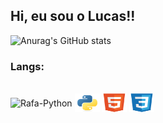 ## Hi, eu sou o Lucas!!


![Anurag's GitHub stats](https://github-readme-stats.vercel.app/api?username=luucM&show_icons=true&theme=tokyonight)

<h3>Langs:</h3>
<div style="display: inline_block"><br>
           
 <img align="center" alt="Rafa-Python" height="30" width="40" src="https://raw.githubusercontent.com/jmnote/z-icons/master/svg/java.svg">
 <img align="center" alt="Rafa-Python" height="30" width="40" src="https://raw.githubusercontent.com/devicons/devicon/master/icons/python/python-original.svg">
 <img align="center" alt="Rafa-HTML" height="30" width="40" src="https://raw.githubusercontent.com/devicons/devicon/master/icons/html5/html5-original.svg">
 <img align="center" alt="Rafa-CSS" height="30" width="40" src="https://raw.githubusercontent.com/devicons/devicon/master/icons/css3/css3-original.svg">
<div/>

##
